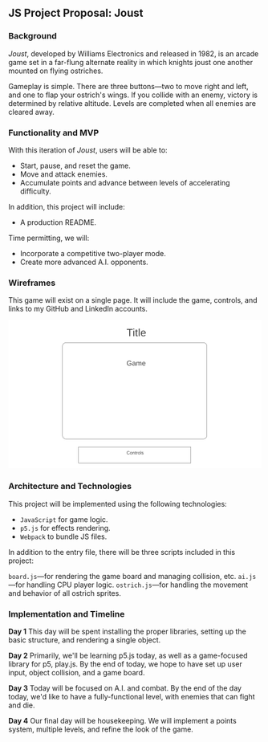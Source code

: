 ## JS Project Proposal: Joust

### Background

*Joust*, developed by Williams Electronics and released in 1982, is an arcade game
set in a far-flung alternate reality in which knights joust one another mounted on flying
ostriches.

Gameplay is simple. There are three buttons—two to move right and left, and one to flap
your ostrich's wings. If you collide with an enemy, victory is determined by relative
altitude. Levels are completed when all enemies are cleared away.

### Functionality and MVP

With this iteration of *Joust*, users will be able to:

- Start, pause, and reset the game.
- Move and attack enemies.
- Accumulate points and advance between levels of accelerating difficulty.

In addition, this project will include:

- A production README.

Time permitting, we will:

- Incorporate a competitive two-player mode.
- Create more advanced A.I. opponents.

### Wireframes

This game will exist on a single page. It will include the game, controls, and links to my
GitHub and LinkedIn accounts.

![wireframe](rm-images/wireframe.png)

### Architecture and Technologies

This project will be implemented using the following technologies:

- `JavaScript` for game logic.
- `p5.js` for effects rendering.
- `Webpack` to bundle JS files.

In addition to the entry file, there will be three scripts included in this project:

`board.js`—for rendering the game board and managing collision, etc.
`ai.js`—for handling CPU player logic.
`ostrich.js`—for handling the movement and behavior of all ostrich sprites.

### Implementation and Timeline

**Day 1**
This day will be spent installing the proper libraries, setting up the basic structure,
and rendering a single object.

**Day 2**
Primarily, we'll be learning p5.js today, as well as a game-focused library for p5, play.js.
By the end of today, we hope to have set up user input, object collision, and a game board.

**Day 3**
Today will be focused on A.I. and combat. By the end of the day today, we'd like to have a
fully-functional level, with enemies that can fight and die.

**Day 4**
Our final day will be housekeeping. We will implement a points system, multiple levels, and
refine the look of the game.
